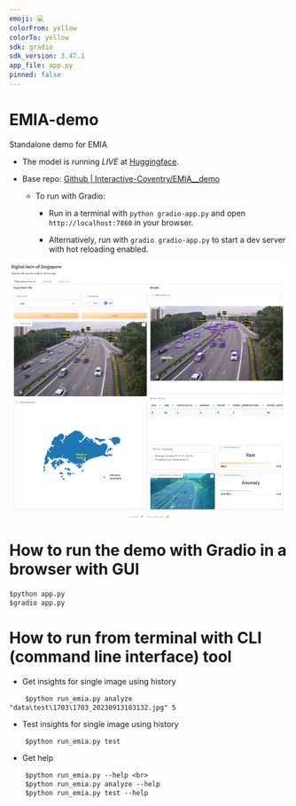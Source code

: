 ```yaml
---
emoji: 💻
colorFrom: yellow
colorTo: yellow
sdk: gradio
sdk_version: 3.47.1
app_file: app.py
pinned: false
---
```


# EMIA-demo
 Standalone demo for EMIA

- The model is running *LIVE* at [Huggingface](https://huggingface.co/spaces/Interactive-Coventry/EMIA__demo).

- Base repo: [Github | Interactive-Coventry/EMIA__demo](https://github.com/Interactive-Coventry/EMIA__demo/)

  - To run with Gradio:
    - Run in a terminal with `python gradio-app.py` and open `http://localhost:7860` in your browser.
  
    - Alternatively, run with `gradio gradio-app.py` to start a dev server with hot reloading enabled.
    
![demo_1.png](assets/demo_1.png)


# How to run the demo with Gradio in a browser with GUI
```
$python app.py
$gradio app.py
```

# How to run from terminal with CLI (command line interface) tool
- Get insights for single image using history <br>
```
    $python run_emia.py analyze "data\test\1703\1703_20230913183132.jpg" 5
```

- Test insights for single image using history <br>
```
    $python run_emia.py test 
```

- Get help <br>
```
    $python run_emia.py --help <br>
    $python run_emia.py analyze --help
    $python run_emia.py test --help
```
